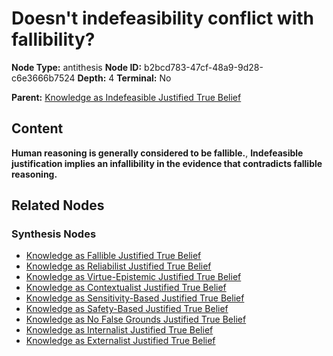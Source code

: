 # Doesn't indefeasibility conflict with fallibility?

**Node Type:** antithesis
**Node ID:** b2bcd783-47cf-48a9-9d28-c6e3666b7524
**Depth:** 4
**Terminal:** No

**Parent:** [Knowledge as Indefeasible Justified True Belief](knowledge-as-indefeasible-justified-true-belief-synthesis-af68fa1d-32c5-4d2e-813e-1ef350bfe5d7.md)

## Content

**Human reasoning is generally considered to be fallible.**, **Indefeasible justification implies an infallibility in the evidence that contradicts fallible reasoning.**

## Related Nodes

### Synthesis Nodes

- [Knowledge as Fallible Justified True Belief](knowledge-as-fallible-justified-true-belief-synthesis-65a14ab8-3756-4413-af3e-81b6f79c5f39.md)
- [Knowledge as Reliabilist Justified True Belief](knowledge-as-reliabilist-justified-true-belief-synthesis-685e783e-8967-402e-a0f8-04ae2a76affe.md)
- [Knowledge as Virtue-Epistemic Justified True Belief](knowledge-as-virtue-epistemic-justified-true-belief-synthesis-b14d66c6-7751-4b3c-8982-08ea63b36a03.md)
- [Knowledge as Contextualist Justified True Belief](knowledge-as-contextualist-justified-true-belief-synthesis-edd542ab-4213-477d-97ee-1567f027f5d9.md)
- [Knowledge as Sensitivity-Based Justified True Belief](knowledge-as-sensitivity-based-justified-true-belief-synthesis-ea255ae4-e8d9-40c5-b98b-f04d24456402.md)
- [Knowledge as Safety-Based Justified True Belief](knowledge-as-safety-based-justified-true-belief-synthesis-64b91319-9716-466a-a90e-4fd8209b60a4.md)
- [Knowledge as No False Grounds Justified True Belief](knowledge-as-no-false-grounds-justified-true-belief-synthesis-754d2fd2-531d-4b86-9500-1177fa45788f.md)
- [Knowledge as Internalist Justified True Belief](knowledge-as-internalist-justified-true-belief-synthesis-16503cc2-0765-4e07-bf48-d20851ff0314.md)
- [Knowledge as Externalist Justified True Belief](knowledge-as-externalist-justified-true-belief-synthesis-88acd043-8473-4ffc-aeef-72205041473a.md)
